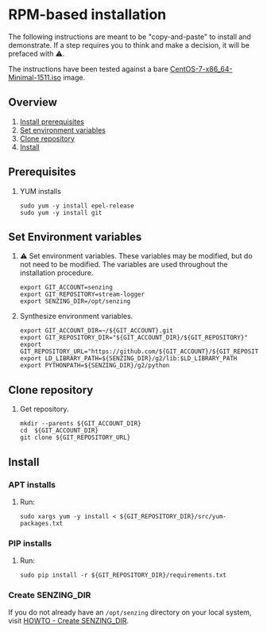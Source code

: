 # RPM-based installation

The following instructions are meant to be "copy-and-paste" to install and demonstrate.
If a step requires you to think and make a decision, it will be prefaced with :warning:.

The instructions have been tested against a bare
[CentOS-7-x86_64-Minimal-1511.iso](http://archive.kernel.org/centos-vault/7.2.1511/isos/x86_64/CentOS-7-x86_64-Minimal-1511.iso)
image.

## Overview

1. [Install prerequisites](#prerequisites)
1. [Set environment variables](#set-environment-variables)
1. [Clone repository](#clone-repository)
1. [Install](#install)

## Prerequisites

1. YUM installs

    ```console
    sudo yum -y install epel-release
    sudo yum -y install git
    ```

## Set Environment variables

1. :warning: Set environment variables.
   These variables may be modified, but do not need to be modified.
   The variables are used throughout the installation procedure.

    ```console
    export GIT_ACCOUNT=senzing
    export GIT_REPOSITORY=stream-logger
    export SENZING_DIR=/opt/senzing
    ```

1. Synthesize environment variables.

    ```console
    export GIT_ACCOUNT_DIR=~/${GIT_ACCOUNT}.git
    export GIT_REPOSITORY_DIR="${GIT_ACCOUNT_DIR}/${GIT_REPOSITORY}"
    export GIT_REPOSITORY_URL="https://github.com/${GIT_ACCOUNT}/${GIT_REPOSITORY}.git"
    export LD_LIBRARY_PATH=${SENZING_DIR}/g2/lib:$LD_LIBRARY_PATH
    export PYTHONPATH=${SENZING_DIR}/g2/python
    ```

## Clone repository

1. Get repository.

    ```console
    mkdir --parents ${GIT_ACCOUNT_DIR}
    cd  ${GIT_ACCOUNT_DIR}
    git clone ${GIT_REPOSITORY_URL}
    ```

## Install

### APT installs

1. Run:

    ```console
    sudo xargs yum -y install < ${GIT_REPOSITORY_DIR}/src/yum-packages.txt
    ```

### PIP installs

1. Run:

    ```console
    sudo pip install -r ${GIT_REPOSITORY_DIR}/requirements.txt
    ```

### Create SENZING_DIR

If you do not already have an `/opt/senzing` directory on your local system, visit
[HOWTO - Create SENZING_DIR](https://github.com/Senzing/knowledge-base/blob/main/HOWTO/create-senzing-dir.md).
